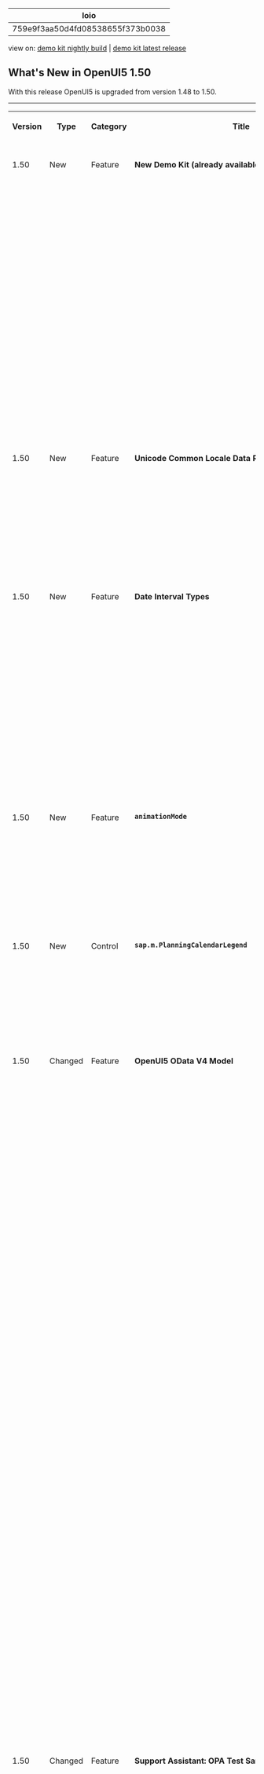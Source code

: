 <!-- loio759e9f3aa50d4fd08538655f373b0038 -->

| loio |
| -----|
| 759e9f3aa50d4fd08538655f373b0038 |

<div id="loio">

view on: [demo kit nightly build](https://sdk.openui5.org/nightly/#/topic/759e9f3aa50d4fd08538655f373b0038) | [demo kit latest release](https://sdk.openui5.org/topic/759e9f3aa50d4fd08538655f373b0038)</div>

## What's New in OpenUI5 1.50

With this release OpenUI5 is upgraded from version 1.48 to 1.50.

****


<table>
<tr>
<th valign="top">

Version

</th>
<th valign="top">

Type

</th>
<th valign="top">

Category

</th>
<th valign="top">

Title

</th>
<th valign="top">

Description

</th>
<th valign="top">

Action

</th>
<th valign="top">

Available as of

</th>
</tr>
<tr>
<td valign="top">

1.50 

</td>
<td valign="top">

New 

</td>
<td valign="top">

Feature 

</td>
<td valign="top">

**New Demo Kit \(already available as of version 1.48.5\)** 

</td>
<td valign="top">

**New Demo Kit \(already available as of version 1.48.5\)**

The Demo Kit app has a new modern design that is intuitive and can be used on both desktop and mobile devices.

The global search has been improved and the results are now displayed in categories. They also include results from the *Samples* section, which was not possible with the old Demo Kit since the *Explored* app was a decoupled app.

The new Demo Kit contains the following sections:

-   Landing page with getting started information

-   *Documentation* with detailed information

-   *API Reference* with JavaScript documentation about the framework and the UI controls, including details for the corresponding properties, aggregations, associations, events, and methods

-   *Samples*, showcasing almost all controls with ability to download the sample code

-   *Demo Apps*, showcasing real-life scenarios that can easily be downloaded




<sub>New•Feature•Info Only•1.50</sub>

</td>
<td valign="top">

Info Only

</td>
<td valign="top">

2017-11-09

</td>
</tr>
<tr>
<td valign="top">

1.50

</td>
<td valign="top">

New 

</td>
<td valign="top">

Feature 

</td>
<td valign="top">

**Unicode Common Locale Data Repository \(CLDR\)** 

</td>
<td valign="top">

**Unicode Common Locale Data Repository \(CLDR\)**

The Unicode Common Locale Data Repository \(CLDR\) has been updated to version 31.

The correct plural category for a given number is now handled by the locale-specific plural rules offered by CLDR. Different languages use different plural forms, some languages have only singular and plural, others require additional forms, for example, dual \(two\), paucal \(few\), or many.

<sub>New•Feature•Info Only•1.50</sub>

</td>
<td valign="top">

Info Only 

</td>
<td valign="top">

2017-11-09

</td>
</tr>
<tr>
<td valign="top">

1.50

</td>
<td valign="top">

New 

</td>
<td valign="top">

Feature 

</td>
<td valign="top">

**Date Interval Types** 

</td>
<td valign="top">

**Date Interval Types**

Date interval types are introduced to format two date-related properties from a model for displaying in the UI. Additionally they are used to parse and validate the values in UI controls before they are saved back to the model. The new interval types are:

-   `sap.ui.model.type.DateInterval` - a date interval \(without time\)

-   `sap.ui.model.type.DateTimeInterval` - a date interval with the exact point of time

-   `sap.ui.model.type.TimeInterval` - a time interval \(without date\)


For more information, see [sap.ui.model.type.DateTimeInterval](sap_ui_model_type_DateTimeInterval_94658aa.md) and the [API Reference](https://sdk.openui5.org/api/sap.ui.model.type). 

<sub>New•Feature•Info Only•1.50</sub>

</td>
<td valign="top">

Info Only 

</td>
<td valign="top">

2017-11-09

</td>
</tr>
<tr>
<td valign="top">

1.50

</td>
<td valign="top">

New 

</td>
<td valign="top">

Feature 

</td>
<td valign="top">

**`animationMode`** 

</td>
<td valign="top">

**`animationMode`**

The configuration option `animationMode` replaces `animation`, which is now deprecated. The new option supports several states \(`full`, `basic`, `minimal`, `none`\), which allow controls to extend support for animations in a more granular way instead of a binary `on`/`off` state. For more information, see [Configuration Options and URL Parameters](Configuration_Options_and_URL_Parameters_91f2d03.md), [Implementing Animation Modes](Implementing_Animation_Modes_76b7d50.md), and the [API Reference](https://sdk.openui5.org/api/sap.ui.core.Configuration.AnimationMode). 

<sub>New•Feature•Info Only•1.50</sub>

</td>
<td valign="top">

Info Only 

</td>
<td valign="top">

2017-11-09

</td>
</tr>
<tr>
<td valign="top">

1.50

</td>
<td valign="top">

New 

</td>
<td valign="top">

Control 

</td>
<td valign="top">

**`sap.m.PlanningCalendarLegend`** 

</td>
<td valign="top">

**`sap.m.PlanningCalendarLegend`**

`sap.m.PlanningCalendarLegend` enables two types of items to be displayed in the `sap.m.PlanningCalendar` as a legend - types of days \(for example, special dates and holidays\) and appointments.For more information, see the [API Reference](https://sdk.openui5.org/api/sap.m.PlanningCalendarLegend).

![](images/loioe8f3d352f8044779a3d90e37c0e9798e_LowRes.png)

<sub>New•Control•Info Only•1.50</sub>

</td>
<td valign="top">

Info Only 

</td>
<td valign="top">

2017-11-09

</td>
</tr>
<tr>
<td valign="top">

1.50

</td>
<td valign="top">

Changed 

</td>
<td valign="top">

Feature 

</td>
<td valign="top">

**OpenUI5 OData V4 Model** 

</td>
<td valign="top">

**OpenUI5 OData V4 Model**

The new version of the OpenUI5 OData V4 model introduces an adapter that allows you to use an OData V2 service together with the OData V4 model in read scenarios. The adapter offers the following features:

-   Metadata is converted, including some V2 annotations.

-   Data in the response is converted.

-   Literals in the request URI are converted, except for `Edm.DateTime`, `Edm.DateTimeOffset`, `Edm.Time`, and `Edm.Binary`.

-   `$select`, `$expand`, and `$orderby` are handled. Cases that are not supported by OData V2, like `$orderby` in `$expand`, lead to an error.

-   All unsupported query options lead to an error.


> ### Caution:  
> **Incompatibility Due to a Bug Fix**
> 
> The following bug has been reported: If you call the [sap.ui.model.odata.v4.Context\#getObject\(\)](https://sdk.openui5.org/api/sap.ui.model.odata.v4.Context/methods/getObject) or the [sap.ui.model.odata.v4.Context\#requestObject\(\)](https://sdk.openui5.org/api/sap.ui.model.odata.v4.Context/methods/requestObject) methods without a parameter, the expected and documented behavior is that the same result is returned as if the parameter `sPath=""` had been specified. However, due to the bug, the return value wraps the expected output that can then only be accessed via `.value[0]`, for example `oContext.getObject().value[0]`.
> 
> **If you have used this workaround, your application will break starting with OpenUI5 version 1.44.6.**
> 
> **Solution**: If your application needs to run with both the fixed and unfixed versions of OpenUI5, specify the `sPath=""` parameter, for the `sPath` parameter. In both cases, you **must not** use the workaround with `.value[0]` any longer.

> ### Restriction:  
> Due to the limited feature scope of this version of the OpenUI5 OData V4 model, check that all required features are in place before developing applications. Check the detailed documentation of the features, as certain parts of a feature may be missing. While we aim to be compatible with existing controls, some controls might not work due to small incompatibilities compared to `sap.ui.model.odata.(v2.)ODataModel`, or due to missing features in the model \(such as tree binding\). This also applies to controls such as `TreeTable` and `AnalyticalTable`, which are not supported together with the OpenUI5 OData V4 model. The interface for applications has been changed for easier and more efficient use of the model. For a summary of these changes, see [Changes Compared to OData V2 Model](Changes_Compared_to_OData_V2_Model_abd4d7c.md).

For more information, see [OData V4 Model](OData_V4_Model_5de13cf.md), the [API Reference](https://sdk.openui5.org/api/sap.ui.model.odata.v4), and the [sample](https://sdk.openui5.org/entity/sap.ui.model.odata.v4.ODataModel) in the Demo Kit.

<sub>Changed•Feature•Info Only•1.50</sub>

</td>
<td valign="top">

Info Only 

</td>
<td valign="top">

2017-11-09

</td>
</tr>
<tr>
<td valign="top">

1.50

</td>
<td valign="top">

Changed 

</td>
<td valign="top">

Feature 

</td>
<td valign="top">

**Support Assistant: OPA Test Sample Added** 

</td>
<td valign="top">

**Support Assistant: OPA Test Sample Added**

With the roll-out of Support Assistant in version 1.48, we introduced the possibility to use the tool in OPA tests to check if there are issues in the different states of an application. This is possible by enabling the available OPA extension.

As of this version, there is now a sample of the OPA integration in the Demo Kit. It demonstrates how you can extend existing OPA tests by making calls to the assertions in the Support Assistant extension. These assertions may have different severity, execution scope and subset of rules which are taken into consideration. The sample also shows how to execute rule checks and how to get reports.

As of this version, there is now a sample of the OPA integration in the Demo Kit. For more information, see [Integrating the Rules in OPA Tests](Integrating_the_Rules_in_OPA_Tests_cfabbd4.md) and the [Sample](https://sdk.openui5.org/sample/sap.ui.core.sample.OpaWithSupportAssistant/preview).

<sub>Changed•Feature•Info Only•1.50</sub>

</td>
<td valign="top">

Info Only 

</td>
<td valign="top">

2017-11-09

</td>
</tr>
<tr>
<td valign="top">

1.50

</td>
<td valign="top">

Changed 

</td>
<td valign="top">

Control 

</td>
<td valign="top">

**`sap.f.DynamicPage`** 

</td>
<td valign="top">

**`sap.f.DynamicPage`**

**`sap.f.DynamicPage`** has the following new features:

-   You can now define the priority of the `DynamicPageTitle` areas with the use of the new `primaryArea` property. The primary area shrinks at a slower rate, remaining visible as long as possible.

-   With the new content aggregation of the `DynamicPageTitle`, you can add content in the middle area of the title. This content is displayed both in the expanded and collapsed states of the `DynamicPageHeader`.


For more information, see the [API Reference](https://sdk.openui5.org/api/sap.f.DynamicPageTitle). 

<sub>Changed•Control•Info Only•1.50</sub>

</td>
<td valign="top">

Info Only 

</td>
<td valign="top">

2017-11-09

</td>
</tr>
<tr>
<td valign="top">

1.50

</td>
<td valign="top">

Changed 

</td>
<td valign="top">

Control 

</td>
<td valign="top">

**`sap.f.semantic.SemanticPage`** 

</td>
<td valign="top">

**`sap.f.semantic.SemanticPage`**

To align with the latest SAP Fiori design guidelines, the following changes were implemented:

-   The position of the draft indicator is changed to be the first one before the finalizing actions in the footer toolbar of the page.

-   A new *Edit* button was added as the main action and the order of the actions changed to *Edit*, *Delete*, *Copy*, and *Add*.


For more information, see [Semantic Page \(sap.f\)](Semantic_Page_sap_f_47dc868.md), the [API Reference](https://sdk.openui5.org/api/sap.f.semantic), and the [sample](https://sdk.openui5.org/sample/sap.f.sample.SemanticPage/preview). 

<sub>Changed•Control•Info Only•1.50</sub>

</td>
<td valign="top">

Info Only 

</td>
<td valign="top">

2017-11-09

</td>
</tr>
<tr>
<td valign="top">

1.50

</td>
<td valign="top">

Changed 

</td>
<td valign="top">

Control 

</td>
<td valign="top">

**`sap.m.Label`** 

</td>
<td valign="top">

**`sap.m.Label`**

**`sap.m.Label`** has the following new properties:

-   `wrapping`: Determines whether text within a label is wrapped. The default value is `false`. If set to `false`, the label text only uses one line and any exceeding text is truncated and replaced with an ellipsis. When you use the `Label` within a `sap.m.Form` the label text is automatically displayed as wrapped.

    ![](images/loioa18049e61af44b0d9f766dc0d743ea0b_LowRes.png)

-   `displayOnly`: Determines whether the label is in `displayOnly` mode. Controls in this mode are non-interactive, non-focusable, cannot be edited, and do not form part of the tab chain. The `displayOnly` property is used in `Form` controls when they are in preview mode.


For more information, see the [API Reference](https://sdk.openui5.org/api/sap.m.Label) and the [Samples](https://sdk.openui5.org/entity/sap.m.Label). 

<sub>Changed•Control•Info Only•1.50</sub>

</td>
<td valign="top">

Info Only 

</td>
<td valign="top">

2017-11-09

</td>
</tr>
<tr>
<td valign="top">

1.50

</td>
<td valign="top">

Changed 

</td>
<td valign="top">

Control 

</td>
<td valign="top">

**`sap.m.MessageStrip`** 

</td>
<td valign="top">

**`sap.m.MessageStrip`**

**`sap.m.MessageStrip`** now supports a limited set of formatting tags for the text. The available tags are `<a>`, `<em>`, `<strong>`, and `<u>`. To enable the additional formatting tags, you have to set the `enableFormattedText` property to `true`. For more information, see the [API Reference](https://sdk.openui5.org/api/sap.m.MessageStrip) and the [Samples](https://sdk.openui5.org/sample/sap.m.sample.MessageStripWithEnableFormattedText/preview).

<sub>Changed•Control•Info Only•1.50</sub>

</td>
<td valign="top">

Info Only 

</td>
<td valign="top">

2017-11-09

</td>
</tr>
<tr>
<td valign="top">

1.50

</td>
<td valign="top">

Changed 

</td>
<td valign="top">

Control 

</td>
<td valign="top">

**`sap.m.Panel`** 

</td>
<td valign="top">

**`sap.m.Panel`**

**`sap.m.Panel`** has a new parameter for the `expand` event that identifies whether the user or the application is expanding or collapsing the `Panel` control. The parameter is called `triggeredByInteraction` and is `true` when the panel is expanded as a result of a user action. For more information, see the [API Reference](https://sdk.openui5.org/api/sap.m.Panel) and the [Samples](https://sdk.openui5.org/sample/sap.m.sample.PanelExpanded/preview).

<sub>Changed•Control•Info Only•1.50</sub>

</td>
<td valign="top">

Info Only 

</td>
<td valign="top">

2017-11-09

</td>
</tr>
<tr>
<td valign="top">

1.50

</td>
<td valign="top">

Changed 

</td>
<td valign="top">

Control 

</td>
<td valign="top">

**`sap.m.PlanningCalendar`** 

</td>
<td valign="top">

**`sap.m.PlanningCalendar`**

-   You can now directly navigate to a date with fewer clicks.

-   With the use of the new `builtInViews` property the app developer can now define which of the built-in views are displayed. For more information, see the [API Reference](https://sdk.openui5.org/api/sap.m.PlanningCalendar) and the [sample](https://sdk.openui5.org/sample/sap.m.sample.PlanningCalendarViews/preview).

-   To save space, the days are now displayed on the same line as the dates. If you want to display the day names on a separate line, set the `showDayNamesLine` property to `true`.For more information, see the [API Reference](https://sdk.openui5.org/api/sap.m.PlanningCalendar) and the [sample](https://sdk.openui5.org/sample/sap.m.sample.PlanningCalendarSingle/preview).


<sub>Changed•Control•Info Only•1.50</sub>

</td>
<td valign="top">

Info Only 

</td>
<td valign="top">

2017-11-09

</td>
</tr>
<tr>
<td valign="top">

1.50

</td>
<td valign="top">

Changed 

</td>
<td valign="top">

Control 

</td>
<td valign="top">

**`sap.m.ProgressIndicator`** 

</td>
<td valign="top">

**`sap.m.ProgressIndicator`**

You can now set the control in a display-only state using the new `displayOnly` property. When set to `true`, the control has different visualization and is not active, not editable, and cannot be focused. For more information, see the [API Reference](https://sdk.openui5.org/api/sap.m.ProgressIndicator) and the [Samples](https://sdk.openui5.org/sample/sap.m.sample.ProgressIndicator/preview).

<sub>Changed•Control•Info Only•1.50</sub>

</td>
<td valign="top">

Info Only 

</td>
<td valign="top">

2017-11-09

</td>
</tr>
<tr>
<td valign="top">

1.50

</td>
<td valign="top">

Changed 

</td>
<td valign="top">

Control 

</td>
<td valign="top">

**`sap.m.RatingIndicator`** 

</td>
<td valign="top">

**`sap.m.RatingIndicator`**

A new state can be set using the `displayOnly` property. It enables visually distinguishable rendering of the `RatingIndicator` \(gray color\), denoting it as non-interactive in forms. All controls in this mode are also non-focusable and not part of the tab chain. For more information, see the [API Reference](https://sdk.openui5.org/api/sap.m.RatingIndicator) and the [Sample](https://sdk.openui5.org/sample/sap.m.sample.RatingIndicator/preview).

![](images/loioe38d0425a1d44102a6834a9efe0d95be_LowRes.png)

<sub>Changed•Control•Info Only•1.50</sub>

</td>
<td valign="top">

Info Only 

</td>
<td valign="top">

2017-11-09

</td>
</tr>
<tr>
<td valign="top">

1.50

</td>
<td valign="top">

Changed 

</td>
<td valign="top">

Control 

</td>
<td valign="top">

**`sap.m.semantic.SemanticPage`** 

</td>
<td valign="top">

**`sap.m.semantic.SemanticPage`**

You can now set the background color of the page using the new `backgroundDesign` property. For more information, see [Semantic Page \(sap.m\)](Semantic_Page_sap_m_4a97a07.md) and the [API Reference](https://sdk.openui5.org/api/sap.m.semantic.SemanticPage).

<sub>Changed•Control•Info Only•1.50</sub>

</td>
<td valign="top">

Info Only 

</td>
<td valign="top">

2017-11-09

</td>
</tr>
<tr>
<td valign="top">

1.50

</td>
<td valign="top">

Changed 

</td>
<td valign="top">

Control 

</td>
<td valign="top">

**`sap.m.UploadCollection`** 

</td>
<td valign="top">

**`sap.m.UploadCollection`**

`UploadCollectionItem` has been extended to display folders in the `UploadCollection` control. When you click the file name or item thumbnail, you can perform custom actions by adding an event handler to the `press` event. With the `deletePress` event, you can control the deletion of an item. For more information, see the [API Reference](https://sdk.openui5.org/api/sap.m.UploadCollectionItem) and the [sample](https://sdk.openui5.org/sample/sap.m.sample.UploadCollectionFolderHierarchy/preview).

<sub>Changed•Control•Info Only•1.50</sub>

</td>
<td valign="top">

Info Only 

</td>
<td valign="top">

2017-11-09

</td>
</tr>
<tr>
<td valign="top">

1.50

</td>
<td valign="top">

Changed 

</td>
<td valign="top">

Control 

</td>
<td valign="top">

**`sap.m.Tree`** 

</td>
<td valign="top">

**`sap.m.Tree`**

The `toggleOpenState` event has been added. For more information, see the [API Reference](https://sdk.openui5.org/api/sap.m.Tree) and the [sample](https://sdk.openui5.org/sample/sap.m.sample.TreeJSONLazyLoading/preview).

<sub>Changed•Control•Info Only•1.50</sub>

</td>
<td valign="top">

Info Only 

</td>
<td valign="top">

2017-11-09

</td>
</tr>
<tr>
<td valign="top">

1.50

</td>
<td valign="top">

Changed 

</td>
<td valign="top">

Control 

</td>
<td valign="top">

**`sap.ui.unified.Calendar`** 

</td>
<td valign="top">

**`sap.ui.unified.Calendar`**

The days of the previous/next month are no longer visible whenever the `sap.ui.unified.Calendar` displays multiple months. For more information, see the [API Reference](https://sdk.openui5.org/api/sap.ui.unified.Calendar) and the [sample](https://sdk.openui5.org/sample/sap.ui.unified.sample.CalendarMultipleMonth/preview).

<sub>Changed•Control•Info Only•1.50</sub>

</td>
<td valign="top">

Info Only 

</td>
<td valign="top">

2017-11-09

</td>
</tr>
<tr>
<td valign="top">

1.50

</td>
<td valign="top">

Changed 

</td>
<td valign="top">

Control 

</td>
<td valign="top">

**`sap.ui.layout.form.Form/sap.ui.layout.form.SimpleForm`** 

</td>
<td valign="top">

**`sap.ui.layout.form.Form/sap.ui.layout.form.SimpleForm`**

The samples, including the descriptions, have been simplified and are now more consistent. For more information, see the [Form](https://sdk.openui5.org/entity/sap.ui.layout.form.Form) and the [SimpleForm](https://sdk.openui5.org/entity/sap.ui.layout.form.SimpleForm) samples.

<sub>Changed•Control•Info Only•1.50</sub>

</td>
<td valign="top">

Info Only 

</td>
<td valign="top">

2017-11-09

</td>
</tr>
</table>

**Parent topic:**[Previous Versions](Previous_Versions_6660a59.md "")

**Related Information**  


[What's New in OpenUI5 1.123](What_s_New_in_OpenUI5_1_123_9d00ac7.md "With this release OpenUI5 is upgraded from version 1.122 to 1.123.")

[What's New in OpenUI5 1.122](What_s_New_in_OpenUI5_1_122_5d078da.md "With this release OpenUI5 is upgraded from version 1.121 to 1.122.")

[What's New in OpenUI5 1.121](What_s_New_in_OpenUI5_1_121_91a4a2f.md "With this release OpenUI5 is upgraded from version 1.120 to 1.121.")

[What's New in OpenUI5 1.120](What_s_New_in_OpenUI5_1_120_2359b63.md "With this release OpenUI5 is upgraded from version 1.119 to 1.120.")

[What's New in OpenUI5 1.119](What_s_New_in_OpenUI5_1_119_0b1903a.md "With this release OpenUI5 is upgraded from version 1.118 to 1.119.")

[What's New in OpenUI5 1.118](What_s_New_in_OpenUI5_1_118_3eecbde.md "With this release OpenUI5 is upgraded from version 1.117 to 1.118.")

[What's New in OpenUI5 1.117](What_s_New_in_OpenUI5_1_117_029d3b4.md "With this release OpenUI5 is upgraded from version 1.116 to 1.117.")

[What's New in OpenUI5 1.116](What_s_New_in_OpenUI5_1_116_ebd6f34.md "With this release OpenUI5 is upgraded from version 1.115 to 1.116.")

[What's New in OpenUI5 1.115](What_s_New_in_OpenUI5_1_115_409fde8.md "With this release OpenUI5 is upgraded from version 1.114 to 1.115.")

[What's New in OpenUI5 1.114](What_s_New_in_OpenUI5_1_114_890fce1.md "With this release OpenUI5 is upgraded from version 1.113 to 1.114.")

[What's New in OpenUI5 1.113](What_s_New_in_OpenUI5_1_113_a9553fe.md "With this release OpenUI5 is upgraded from version 1.112 to 1.113.")

[What's New in OpenUI5 1.112](What_s_New_in_OpenUI5_1_112_34afc69.md "With this release OpenUI5 is upgraded from version 1.111 to 1.112.")

[What's New in OpenUI5 1.111](What_s_New_in_OpenUI5_1_111_7a67837.md "With this release OpenUI5 is upgraded from version 1.110 to 1.111.")

[What's New in OpenUI5 1.110](What_s_New_in_OpenUI5_1_110_71a855c.md "With this release OpenUI5 is upgraded from version 1.109 to 1.110.")

[What's New in OpenUI5 1.109](What_s_New_in_OpenUI5_1_109_3264bd2.md "With this release OpenUI5 is upgraded from version 1.108 to 1.109.")

[What's New in OpenUI5 1.108](What_s_New_in_OpenUI5_1_108_66e33f0.md "With this release OpenUI5 is upgraded from version 1.107 to 1.108.")

[What's New in OpenUI5 1.107](What_s_New_in_OpenUI5_1_107_d4ff916.md "With this release OpenUI5 is upgraded from version 1.106 to 1.107.")

[What's New in OpenUI5 1.106](What_s_New_in_OpenUI5_1_106_5b497b0.md "With this release OpenUI5 is upgraded from version 1.105 to 1.106.")

[What's New in OpenUI5 1.105](What_s_New_in_OpenUI5_1_105_4d6c00e.md "With this release OpenUI5 is upgraded from version 1.104 to 1.105.")

[What's New in OpenUI5 1.104](What_s_New_in_OpenUI5_1_104_69e567c.md "With this release OpenUI5 is upgraded from version 1.103 to 1.104.")

[What's New in OpenUI5 1.103](What_s_New_in_OpenUI5_1_103_0e98c76.md "With this release OpenUI5 is upgraded from version 1.102 to 1.103.")

[What's New in OpenUI5 1.102](What_s_New_in_OpenUI5_1_102_f038c99.md "With this release OpenUI5 is upgraded from version 1.101 to 1.102.")

[What's New in OpenUI5 1.101](What_s_New_in_OpenUI5_1_101_7733b00.md "With this release OpenUI5 is upgraded from version 1.100 to 1.101.")

[What's New in OpenUI5 1.100](What_s_New_in_OpenUI5_1_100_27dec1d.md "With this release OpenUI5 is upgraded from version 1.99 to 1.100.")

[What's New in OpenUI5 1.99](What_s_New_in_OpenUI5_1_99_4f35848.md "With this release OpenUI5 is upgraded from version 1.98 to 1.99.")

[What's New in OpenUI5 1.98](What_s_New_in_OpenUI5_1_98_d9f16f2.md "With this release OpenUI5 is upgraded from version 1.97 to 1.98.")

[What's New in OpenUI5 1.97](What_s_New_in_OpenUI5_1_97_fa0e282.md "With this release OpenUI5 is upgraded from version 1.96 to 1.97.")

[What's New in OpenUI5 1.96](What_s_New_in_OpenUI5_1_96_7a9269f.md "With this release OpenUI5 is upgraded from version 1.95 to 1.96.")

[What's New in OpenUI5 1.95](What_s_New_in_OpenUI5_1_95_a1aea67.md "With this release OpenUI5 is upgraded from version 1.94 to 1.95.")

[What's New in OpenUI5 1.94](What_s_New_in_OpenUI5_1_94_c40f1e6.md "With this release OpenUI5 is upgraded from version 1.93 to 1.94.")

[What's New in OpenUI5 1.93](What_s_New_in_OpenUI5_1_93_f273340.md "With this release OpenUI5 is upgraded from version 1.92 to 1.93.")

[What's New in OpenUI5 1.92](What_s_New_in_OpenUI5_1_92_1ef345d.md "With this release OpenUI5 is upgraded from version 1.91 to 1.92.")

[What's New in OpenUI5 1.91](What_s_New_in_OpenUI5_1_91_0a2bd79.md "With this release OpenUI5 is upgraded from version 1.90 to 1.91.")

[What's New in OpenUI5 1.90](What_s_New_in_OpenUI5_1_90_91c10c2.md "With this release OpenUI5 is upgraded from version 1.89 to 1.90.")

[What's New in OpenUI5 1.89](What_s_New_in_OpenUI5_1_89_e56cddc.md "With this release OpenUI5 is upgraded from version 1.88 to 1.89.")

[What's New in OpenUI5 1.88](What_s_New_in_OpenUI5_1_88_e15a206.md "With this release OpenUI5 is upgraded from version 1.87 to 1.88.")

[What's New in OpenUI5 1.87](What_s_New_in_OpenUI5_1_87_b506da7.md "With this release OpenUI5 is upgraded from version 1.86 to 1.87.")

[What's New in OpenUI5 1.86](What_s_New_in_OpenUI5_1_86_4c1c959.md "With this release OpenUI5 is upgraded from version 1.85 to 1.86.")

[What's New in OpenUI5 1.85](What_s_New_in_OpenUI5_1_85_1d18eb5.md "With this release OpenUI5 is upgraded from version 1.84 to 1.85.")

[What's New in OpenUI5 1.84](What_s_New_in_OpenUI5_1_84_dc76640.md "With this release OpenUI5 is upgraded from version 1.82 to 1.84.")

[What's New in OpenUI5 1.82](What_s_New_in_OpenUI5_1_82_3a8dd13.md "With this release OpenUI5 is upgraded from version 1.81 to 1.82.")

[What's New in OpenUI5 1.81](What_s_New_in_OpenUI5_1_81_f5e2a21.md "With this release OpenUI5 is upgraded from version 1.80 to 1.81.")

[What's New in OpenUI5 1.80](What_s_New_in_OpenUI5_1_80_8cee506.md "With this release OpenUI5 is upgraded from version 1.79 to 1.80.")

[What's New in OpenUI5 1.79](What_s_New_in_OpenUI5_1_79_99c4cdc.md "With this release OpenUI5 is upgraded from version 1.78 to 1.79.")

[What's New in OpenUI5 1.78](What_s_New_in_OpenUI5_1_78_f09b63e.md "With this release OpenUI5 is upgraded from version 1.77 to 1.78.")

[What's New in OpenUI5 1.77](What_s_New_in_OpenUI5_1_77_c46b439.md "With this release OpenUI5 is upgraded from version 1.76 to 1.77.")

[What's New in OpenUI5 1.76](What_s_New_in_OpenUI5_1_76_aad03b5.md "With this release OpenUI5 is upgraded from version 1.75 to 1.76.")

[What's New in OpenUI5 1.75](What_s_New_in_OpenUI5_1_75_5cbb62d.md "With this release OpenUI5 is upgraded from version 1.74 to 1.75.")

[What's New in OpenUI5 1.74](What_s_New_in_OpenUI5_1_74_c22208a.md "With this release OpenUI5 is upgraded from version 1.73 to 1.74.")

[What's New in OpenUI5 1.73](What_s_New_in_OpenUI5_1_73_231dd13.md "With this release OpenUI5 is upgraded from version 1.72 to 1.73.")

[What's New in OpenUI5 1.72](What_s_New_in_OpenUI5_1_72_521cad9.md "With this release OpenUI5 is upgraded from version 1.71 to 1.72.")

[What's New in OpenUI5 1.71](What_s_New_in_OpenUI5_1_71_a93a6a3.md "With this release OpenUI5 is upgraded from version 1.70 to 1.71.")

[What's New in OpenUI5 1.70](What_s_New_in_OpenUI5_1_70_f073d69.md "With this release OpenUI5 is upgraded from version 1.69 to 1.70.")

[What's New in OpenUI5 1.69](What_s_New_in_OpenUI5_1_69_89a18bd.md "With this release OpenUI5 is upgraded from version 1.68 to 1.69.")

[What's New in OpenUI5 1.68](What_s_New_in_OpenUI5_1_68_f94bf93.md "With this release OpenUI5 is upgraded from version 1.67 to 1.68.")

[What's New in OpenUI5 1.67](What_s_New_in_OpenUI5_1_67_a6b1472.md "With this release OpenUI5 is upgraded from version 1.66 to 1.67.")

[What's New in OpenUI5 1.66](What_s_New_in_OpenUI5_1_66_c9896e9.md "With this release OpenUI5 is upgraded from version 1.65 to 1.66.")

[What's New in OpenUI5 1.65](What_s_New_in_OpenUI5_1_65_0f5acfd.md "With this release OpenUI5 is upgraded from version 1.64 to 1.65.")

[What's New in OpenUI5 1.64](What_s_New_in_OpenUI5_1_64_0e30822.md "With this release OpenUI5 is upgraded from version 1.63 to 1.64.")

[What's New in OpenUI5 1.63](What_s_New_in_OpenUI5_1_63_e8d9da7.md "With this release OpenUI5 is upgraded from version 1.62 to 1.63.")

[What's New in OpenUI5 1.62](What_s_New_in_OpenUI5_1_62_771f4d5.md "With this release OpenUI5 is upgraded from version 1.61 to 1.62.")

[What's New in OpenUI5 1.61](What_s_New_in_OpenUI5_1_61_d991552.md "With this release OpenUI5 is upgraded from version 1.60 to 1.61.")

[What's New in OpenUI5 1.60](What_s_New_in_OpenUI5_1_60_5a0e1f7.md "With this release OpenUI5 is upgraded from version 1.58 to 1.60.")

[What's New in OpenUI5 1.58](What_s_New_in_OpenUI5_1_58_7c927aa.md "With this release OpenUI5 is upgraded from version 1.56 to 1.58.")

[What's New in OpenUI5 1.56](What_s_New_in_OpenUI5_1_56_108b7fd.md "With this release OpenUI5 is upgraded from version 1.54 to 1.56.")

[What's New in OpenUI5 1.54](What_s_New_in_OpenUI5_1_54_c838330.md "With this release OpenUI5 is upgraded from version 1.52 to 1.54.")

[What's New in OpenUI5 1.52](What_s_New_in_OpenUI5_1_52_849e1b6.md "With this release OpenUI5 is upgraded from version 1.50 to 1.52.")

[What's New in OpenUI5 1.48](What_s_New_in_OpenUI5_1_48_fa1efac.md "With this release OpenUI5 is upgraded from version 1.46 to 1.48.")

[What's New in OpenUI5 1.46](What_s_New_in_OpenUI5_1_46_6307539.md "With this release OpenUI5 is upgraded from version 1.44 to 1.46.")

[What's New in OpenUI5 1.44](What_s_New_in_OpenUI5_1_44_a0cb7a0.md "With this release OpenUI5 is upgraded from version 1.42 to 1.44.")

[What's New in OpenUI5 1.42](What_s_New_in_OpenUI5_1_42_468b05d.md "With this release OpenUI5 is upgraded from version 1.40 to 1.42.")

[What's New in OpenUI5 1.40](What_s_New_in_OpenUI5_1_40_fbab50e.md "With this release OpenUI5 is upgraded from version 1.38 to 1.40.")

[What's New in OpenUI5 1.38](What_s_New_in_OpenUI5_1_38_f218918.md "With this release OpenUI5 is upgraded from version 1.36 to 1.38.")

